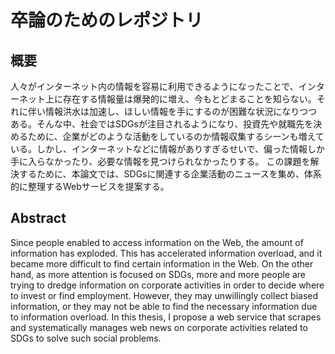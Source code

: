 # 卒論のためのレポジトリ
## 概要
人々がインターネット内の情報を容易に利用できるようになったことで、インターネット上に存在する情報量は爆発的に増え、今もとどまることを知らない。それに伴い情報洪水は加速し、ほしい情報を手にするのが困難な状況になりつつある。そんな中、社会ではSDGsが注目されるようになり、投資先や就職先を決めるために、企業がどのような活動をしているのか情報収集するシーンも増えている。しかし、インターネットなどに情報がありすぎるせいで、偏った情報しか手に入らなかったり、必要な情報を見つけられなかったりする。
この課題を解決するために、本論文では、SDGsに関連する企業活動のニュースを集め、体系的に整理するWebサービスを提案する。

## Abstract
Since people enabled to access information on the Web, the amount of information has exploded. This has accelerated information overload, and it became more difficult to find certain information in the Web. On the other hand, as more attention is focused on SDGs, more and more people are trying to dredge information on corporate activities in order to decide where to invest or find employment. However, they may unwillingly collect biased information, or they may not be able to find the necessary information due to information overload.
In this thesis, I propose a web service that scrapes and systematically manages web news on corporate activities related to SDGs to solve such social problems.
